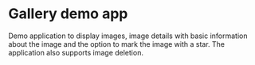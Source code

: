 # Gallery demo app

Demo application to display images, image details with basic information about the image and the option to mark the image with a star. The application also
supports image deletion.
